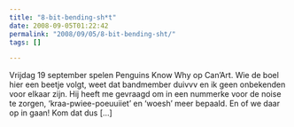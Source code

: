 ```yaml
---
title: "8-bit-bending-sh*t"
date: 2008-09-05T01:22:42
permalink: "2008/09/05/8-bit-bending-sht/"
tags: []

---
```

Vrijdag 19 september spelen Penguins Know Why op Can’Art. Wie de boel hier een beetje volgt, weet dat bandmember duivvv en ik geen onbekenden voor elkaar zijn. Hij heeft me gevraagd om in een nummerke voor de noise te zorgen, ‘kraa-pwiee-poeuuiiet’ en ‘woesh’ meer bepaald. En of we daar op in gaan! Kom dat dus \[…\]
